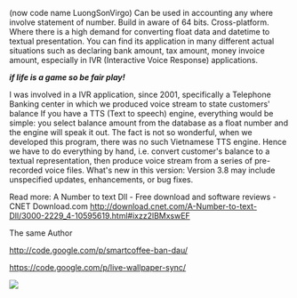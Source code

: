 (now code name LuongSonVirgo) Can be used in accounting any where involve statement of number. Build in aware of 64 bits. Cross-platform. Where there is a high demand for converting float data and datetime to textual presentation. You can find its application in many different actual situations such as declaring bank amount, tax amount, money invoice amount, especially in IVR (Interactive Voice Response) applications.

**_if life is a game so be fair play!_**

I was involved in a IVR application, since 2001, specifically a Telephone Banking center in which we produced voice stream to state customers' balance If you have a TTS (Text to speech) engine, everything would be simple: you select balance amount from the database as a float number and the engine will speak it out. The fact is not so wonderful, when we developed this program, there was no such Vietnamese TTS engine. Hence we have to do everything by hand, i.e. convert customer's balance to a textual representation, then produce voice stream from a series of pre-recorded voice files.
What's new in this version: Version 3.8 may include unspecified updates, enhancements, or bug fixes.


Read more: A Number to text Dll - Free download and software reviews - CNET Download.com http://download.cnet.com/A-Number-to-text-Dll/3000-2229_4-10595619.html#ixzz2lBMxswEF

The same Author

http://code.google.com/p/smartcoffee-ban-dau/

https://code.google.com/p/live-wallpaper-sync/

<img src='http://textual-presentation-float.googlecode.com/svn/image/untitled.JPG' />